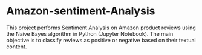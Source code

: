 # Amazon-sentiment-Analysis
This project performs Sentiment Analysis on Amazon product reviews using the Naive Bayes algorithm in Python (Jupyter Notebook). The main objective is to classify reviews as positive or negative based on their textual content. 
